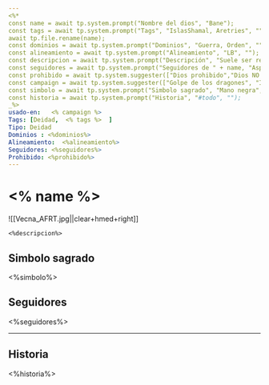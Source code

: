 ```yaml
---
<%*
const name = await tp.system.prompt("Nombre del dios", "Bane");
const tags = await tp.system.prompt("Tags", "IslasShamal, Aretries", "");
await tp.file.rename(name);
const dominios = await tp.system.prompt("Dominios", "Guerra, Orden", "");
const alineamiento = await tp.system.prompt("Alineamiento", "LB", "");
const descripcion = await tp.system.prompt("Descripción", "Suele ser representado", "");
const seguidores = await tp.system.prompt("Seguidores de " + name, "Aspirantes a la grandeza", "");
const prohibido = await tp.system.suggester(["Dios prohibido","Dios NO prohibido"],["Si","No"]);
const campaign = await tp.system.suggester(["Golpe de los dragones", "Islas Shamal", "No"], ["Golpe de los dragones ", "Chumipower", "No"]);
const simbolo = await tp.system.prompt("Simbolo sagrado", "Mano negra", "");
const historia = await tp.system.prompt("Historia", "#todo", "");
_%>
usado-en:   <% campaign %>
Tags: [Deidad,  <% tags %>  ]
Tipo: Deidad
Dominios : <%dominios%>
Alineamiento:  <%alineamiento%>
Seguidores: <%seguidores%>
Prohibido: <%prohibido%>
---
```

#  <% name %>  
 ![[Vecna_AFRT.jpg||clear+hmed+right]]
```ad-descripcion
<%descripcion%>
```
## Simbolo sagrado
<%simbolo%>
## Seguidores
<%seguidores%>

---
  
## Historia
<%historia%>
 